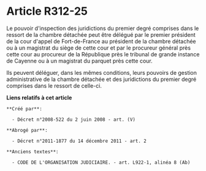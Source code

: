# Article R312-25

Le pouvoir d'inspection des juridictions du premier degré comprises dans le ressort de la chambre détachée peut être délégué
par le premier président de la cour d'appel de Fort-de-France au président de la chambre détachée ou à un magistrat du siège
de cette cour et par le procureur général près cette cour au procureur de la République près le tribunal de grande instance
de Cayenne ou à un magistrat du parquet près cette cour.

Ils peuvent déléguer, dans les mêmes conditions, leurs pouvoirs de gestion administrative de la chambre détachée et des
juridictions du premier degré comprises dans le ressort de celle-ci.

**Liens relatifs à cet article**

	**Créé par**:

	  - Décret n°2008-522 du 2 juin 2008 - art. (V)

	**Abrogé par**:

	  - Décret n°2011-1877 du 14 décembre 2011 - art. 2

	**Anciens textes**:

	  - CODE DE L'ORGANISATION JUDICIAIRE. - art. L922-1, alinéa 8 (Ab)
